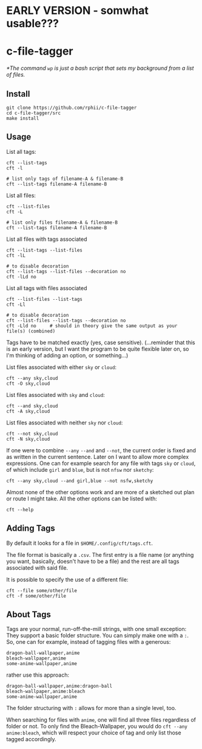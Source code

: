# EARLY VERSION - somwhat usable???

# c-file-tagger

[](https://github.com/rphii/c-file-tagger/assets/46871963/a05e7a42-4153-417c-8d75-81342cbb66dd)

*\*The command `wp` is just a bash script that sets my background from a list of files.*

## Install

    git clone https://github.com/rphii/c-file-tagger
    cd c-file-tagger/src
    make install

## Usage

List all tags:

    cft --list-tags
    cft -l

    # list only tags of filename-A & filename-B
    cft --list-tags filename-A filename-B

List all files:

    cft --list-files
    cft -L

    # list only files filename-A & filename-B
    cft --list-tags filename-A filename-B

List all files with tags associated

    cft --list-tags --list-files
    cft -lL

    # to disable decoration
    cft --list-tags --list-files --decoration no
    cft -lLd no

List all tags with files associated

    cft --list-files --list-tags
    cft -Ll

    # to disable decoration
    cft --list-files --list-tags --decoration no
    cft -Lld no     # should in theory give the same output as your file(s) (combined)

Tags have to be matched exactly (yes, case sensitive). (...reminder that this is an early version,
but I want the program to be quite flexible later on, so I'm thinking of adding an option, or
something...)

List files associated with either `sky` or `cloud`:

    cft --any sky,cloud
    cft -O sky,cloud

List files associated with `sky` and `cloud`:

    cft --and sky,cloud
    cft -A sky,cloud

List files associated with neither `sky` nor `cloud`:

    cft --not sky,cloud
    cft -N sky,cloud

If one were to combine `--any` `--and` and `--not`, the current order is fixed and as written in the
current sentence. Later on I want to allow more complex expressions. One can for example search for
any file with tags `sky` or `cloud`, of which include `girl` and `blue`, but is not `nfsw` nor
`sketchy`:

    cft --any sky,cloud --and girl,blue --not nsfw,sketchy

Almost none of the other options work and are more of a sketched out plan or route I might take. All
the other options can be listed with:

    cft --help

## Adding Tags

By default it looks for a file in `$HOME/.config/cft/tags.cft`.

The file format is basically a `.csv`. The first entry is a file name (or anything you
want, basically, doesn't have to be a file) and the rest are all tags associated with said file.

It is possible to specify the use of a different file:

    cft --file some/other/file
    cft -f some/other/file

## About Tags

Tags are your normal, run-off-the-mill strings, with one small exception: They support a basic
folder structure. You can simply make one with a `:`. So, one can for example, instead of tagging
files with a generous:

    dragon-ball-wallpaper,anime
    bleach-wallpaper,anime
    some-anime-wallpaper,anime

rather use this approach:

    dragon-ball-wallpaper,anime:dragon-ball
    bleach-wallpaper,anime:bleach
    some-anime-wallpaper,anime

The folder structuring with `:` allows for more than a single level, too.

When searching for files with `anime`, one will find all three files regardless of folder or not.
To only find the Bleach-Wallpaper, you would do `cft --any anime:bleach`, which will respect your
choice of tag and only list those tagged accordingly.

